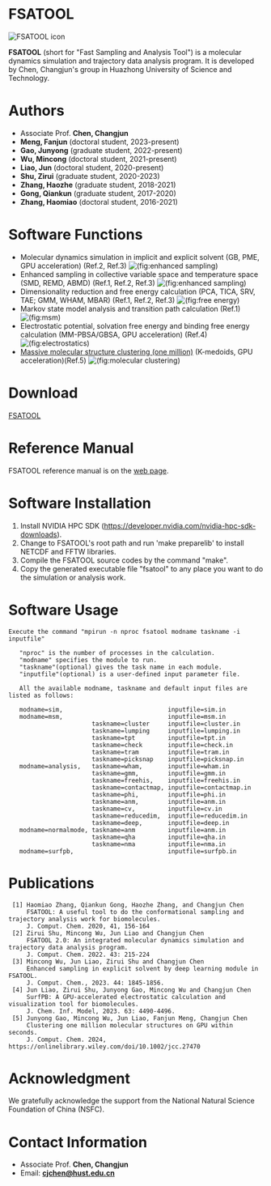 # FSATOOL
![FSATOOL icon](https://github.com/fsatool/fsatool.github.io/blob/master/images/manual/1.jpg)

**FSATOOL** (short for "Fast Sampling and Analysis Tool") is a molecular dynamics simulation and trajectory data analysis program. It is developed by Chen, Changjun's group in Huazhong University of Science and Technology.

# Authors

* Associate Prof. **Chen, Changjun**
* **Meng, Fanjun** (doctoral student, 2023-present)
* **Gao, Junyong** (graduate student, 2022-present)
* **Wu, Mincong** (doctoral student, 2021-present)
* **Liao, Jun** (doctoral student, 2020-present)
* **Shu, Zirui** (graduate student, 2020-2023)
* **Zhang, Haozhe** (graduate student, 2018-2021)
* **Gong, Qiankun** (graduate student, 2017-2020)
* **Zhang, Haomiao** (doctoral student, 2016-2021)

# Software Functions

* Molecular dynamics simulation in implicit and explicit solvent (GB, PME, GPU acceleration) (Ref.2, Ref.3)
  ![(fig:enhanced sampling)](https://github.com/fsatool/fsatool.github.io/blob/master/images/manual/periodic_box.jpg)
* Enhanced sampling in collective variable space and temperature space (SMD, REMD, ABMD) (Ref.1, Ref.2, Ref.3)
  ![(fig:enhanced sampling)](https://github.com/fsatool/fsatool.github.io/blob/master/images/manual/enhanced_sampling.jpg)
* Dimensionality reduction and free energy calculation (PCA, TICA, SRV, TAE; GMM, WHAM, MBAR) (Ref.1, Ref.2, Ref.3)
  ![(fig:free energy)](https://github.com/fsatool/fsatool.github.io/blob/master/images/manual/free_energy.png)
* Markov state model analysis and transition path calculation (Ref.1)
  ![(fig:msm)](https://github.com/fsatool/fsatool.github.io/blob/master/images/manual/msm.jpg)
* Electrostatic potential, solvation free energy and binding free energy calculation (MM-PBSA/GBSA, GPU acceleration) (Ref.4)
  ![(fig:electrostatics)](https://github.com/fsatool/fsatool.github.io/blob/master/images/manual/electrostatics.jpg)
* [Massive molecular structure clustering (one million)](https://github.com/fsatool/fsatool.github.io/wiki/Clustering) (K-medoids, GPU acceleration)(Ref.5)
  ![(fig:molecular clustering)](https://github.com/fsatool/fsatool.github.io/blob/master/images/manual/cluster.jpg)

# Download
[FSATOOL](https://github.com/fsatool/fsatool.github.io)

# Reference Manual
  FSATOOL reference manual is on the [web page](https://github.com/fsatool/fsatool.github.io/wiki).
  
# Software Installation
1. Install NVIDIA HPC SDK (https://developer.nvidia.com/nvidia-hpc-sdk-downloads).
2. Change to FSATOOL's root path and run 'make preparelib' to install NETCDF and FFTW libraries.
3. Compile the FSATOOL source codes by the command "make".
4. Copy the generated executable file "fsatool" to any place you want to do the simulation or analysis work.

# Software Usage
```
Execute the command "mpirun -n nproc fsatool modname taskname -i inputfile"

   "nproc" is the number of processes in the calculation.
   "modname" specifies the module to run.
   "taskname"(optional) gives the task name in each module.
   "inputfile"(optional) is a user-defined input parameter file.

   All the available modname, taskname and default input files are listed as follows:

   modname=sim,                             inputfile=sim.in
   modname=msm,                             inputfile=msm.in
                       taskname=cluster     inputfile=cluster.in
                       taskname=lumping     inputfile=lumping.in
                       taskname=tpt         inputfile=tpt.in
                       taskname=check       inputfile=check.in
                       taskname=tram        inputfile=tram.in
                       taskname=picksnap    inputfile=picksnap.in
   modname=analysis,   taskname=wham,       inputfile=wham.in
                       taskname=gmm,        inputfile=gmm.in
                       taskname=freehis,    inputfile=freehis.in
                       taskname=contactmap, inputfile=contactmap.in
                       taskname=phi,        inputfile=phi.in
                       taskname=anm,        inputfile=anm.in
                       taskname=cv,         inputfile=cv.in
                       taskname=reducedim,  inputfile=reducedim.in
                       taskname=deep,       inputfile=deep.in
   modname=normalmode, taskname=anm         inputfile=anm.in
                       taskname=qha         inputfile=qha.in
                       taskname=nma         inputfile=nma.in
   modname=surfpb,                          inputfile=surfpb.in
```

# Publications
```
 [1] Haomiao Zhang, Qiankun Gong, Haozhe Zhang, and Changjun Chen                                  
     FSATOOL: A useful tool to do the conformational sampling and trajectory analysis work for biomolecules.                                               
     J. Comput. Chem. 2020, 41, 156-164
 [2] Zirui Shu, Mincong Wu, Jun Liao and Changjun Chen                                        
     FSATOOL 2.0: An integrated molecular dynamics simulation and trajectory data analysis program. 
     J. Comput. Chem. 2022. 43: 215-224
 [3] Mincong Wu, Jun Liao, Zirui Shu and Changjun Chen
     Enhanced sampling in explicit solvent by deep learning module in FSATOOL.
     J. Comput. Chem., 2023. 44: 1845-1856.   
 [4] Jun Liao, Zirui Shu, Junyong Gao, Mincong Wu and Changjun Chen
     SurfPB: A GPU-accelerated electrostatic calculation and visualization tool for biomolecules.
     J. Chem. Inf. Model, 2023. 63: 4490-4496.
 [5] Junyong Gao, Mincong Wu, Jun Liao, Fanjun Meng, Changjun Chen
     Clustering one million molecular structures on GPU within seconds.
     J. Comput. Chem. 2024, https://onlinelibrary.wiley.com/doi/10.1002/jcc.27470
```

# Acknowledgment

We gratefully acknowledge the support from the National Natural Science Foundation of China (NSFC).

# Contact Information

* Associate Prof. **Chen, Changjun**  
* Email: **cjchen@hust.edu.cn**
